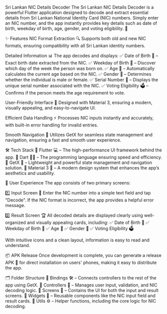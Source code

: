 Sri Lankan NIC Details Decoder
The Sri Lankan NIC Details Decoder is a powerful Flutter application designed to decode and extract essential details from Sri Lankan National Identity Card (NIC) numbers. Simply enter an NIC number, and the app instantly provides key details such as date of birth, weekday of birth, age, gender, and voting eligibility. 🎉

✨ Features
NIC Format Extraction 🔍 
Supports both old and new NIC formats, ensuring compatibility with all Sri Lankan identity numbers.

Detailed Information 📊
The app decodes and displays:
✅ Date of Birth 🎂 – Exact birth date extracted from the NIC.
✅ Weekday of Birth 📅 – Discover which day of the week the person was born on.
✅ Age 🎉 – Automatically calculates the current age based on the NIC.
✅ Gender 🚻 – Determines whether the individual is male or female.
✅ Serial Number 🔢 – Displays the unique serial number associated with the NIC.
✅ Voting Eligibility 🗳️ – Confirms if the person meets the age requirement to vote.

User-Friendly Interface 🌟
Designed with Material 3, ensuring a modern, visually appealing, and easy-to-navigate UI.

Efficient Data Handling ⚡
Processes NIC inputs instantly and accurately, with built-in error handling for invalid entries.

Smooth Navigation 🔄
Utilizes GetX for seamless state management and navigation, ensuring a fast and smooth user experience.

🛠️ Tech Stack
🔹 Flutter 💻 – The high-performance UI framework behind the app.
🔹 Dart 🦸‍♂️ – The programming language ensuring speed and efficiency.
🔹 GetX 🚀 – Lightweight and powerful state management and navigation solution.
🔹 Material 3 🎨 – A modern design system that enhances the app’s aesthetics and usability.

🎉 User Experience
The app consists of two primary screens:

1️⃣ Input Screen 🎯
Enter the NIC number into a simple text field and tap "Decode". If the NIC format is incorrect, the app provides a helpful error message.

2️⃣ Result Screen 🏆
All decoded details are displayed clearly using well-organized and visually appealing cards, including:
✅ Date of Birth 🎂
✅ Weekday of Birth 📅
✅ Age 🎉
✅ Gender 🚻
✅ Voting Eligibility 🗳️

With intuitive icons and a clean layout, information is easy to read and understand.

📦 APK Release
Once development is complete, you can generate a release APK 📲 for direct installation on users' phones, making it easy to distribute the app.

🗂️ Folder Structure
📂 Bindings 🛠️ – Connects controllers to the rest of the app using GetX.
📂 Controllers 🤖 – Manages user input, validation, and NIC decoding logic.
📂 Screens 📱 – Contains the UI for both the input and result screens.
📂 Widgets 🔧 – Reusable components like the NIC input field and result cards.
📂 Utils ⚙️ – Helper functions, including the core logic for NIC decoding.
